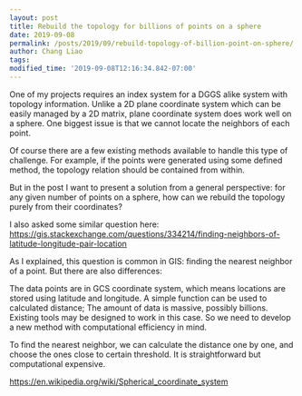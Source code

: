 ```yaml
---
layout: post
title: Rebuild the topology for billions of points on a sphere
date: 2019-09-08
permalink: /posts/2019/09/rebuild-topology-of-billion-point-on-sphere/
author: Chang Liao
tags:
modified_time: '2019-09-08T12:16:34.842-07:00'
---
```


One of my projects requires an index system for a DGGS alike system with topology information.
Unlike a 2D plane coordinate system which can be easily managed by a 2D matrix, plane coordinate system does work well on a sphere. One biggest issue is that we cannot locate the neighbors of each point.

Of course there are a few existing methods available to handle this type of challenge. For example, if the points were generated using some defined method, the topology relation should be contained from within.

But in the post I want to present a solution from a general perspective: for any given number of points on a sphere, how can we rebuild the topology purely from their coordinates?

I also asked some similar question here:
https://gis.stackexchange.com/questions/334214/finding-neighbors-of-latitude-longitude-pair-location

As I explained, this question is common in GIS: finding the nearest neighbor of a point. But there are also differences:

The data points are in GCS coordinate system, which means locations are stored using latitude and longitude. A simple function can be used to calculated distance;
The amount of data is massive, possibly billions.
Existing tools may be designed to work in this case. So we need to develop a new method with computational efficiency in mind.

To find the nearest neighbor, we can calculate the distance one by one, and choose the ones close to certain threshold. It is straightforward but computational expensive.


https://en.wikipedia.org/wiki/Spherical_coordinate_system